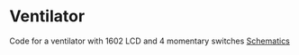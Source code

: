 # Ventilator
Code for a ventilator with 1602 LCD and 4 momentary switches
[Schematics](https://github.com/Pius171/Ventilator/blob/main/Screenshot%202021-05-24%20at%2021.59.03.png)
